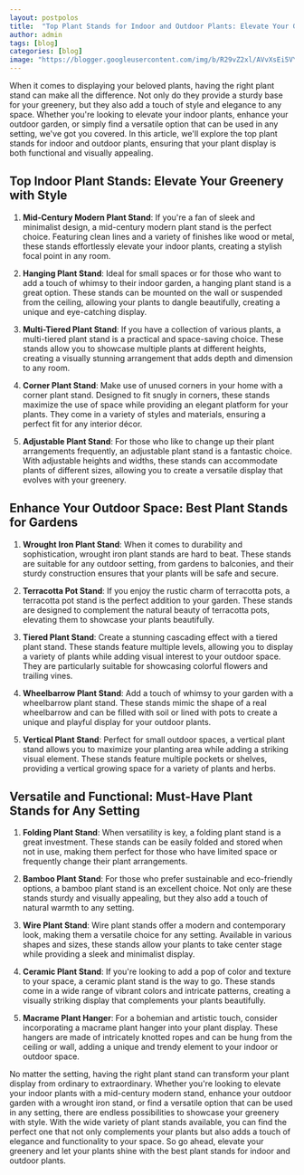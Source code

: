 ```yaml
---
layout: postpolos
title:  "Top Plant Stands for Indoor and Outdoor Plants: Elevate Your Greenery with Style"
author: admin
tags: [blog]
categories: [blog]
image: "https://blogger.googleusercontent.com/img/b/R29vZ2xl/AVvXsEi5VY48855sXeaoTXTtbtpo1Fnvk_Hd1gIhLYQoAr_GmcXAfVQX34EqECrvZWPQs1ha3MV9zmc_L7QWISaAAuu6CO2yd5kKiFHfNEs1bJ2lfAC1j1diHYKx1gKm8TLNNcGIZxe7qZJRdeuQnjn-cZ4U3eUKdJY0xzKho7JITj_p2eZkqlhUyNR1Ip4C7tsU/s1600/20240403_223114.jpg"
---
```


<p>When it comes to displaying your beloved plants, having the right plant stand can make all the difference. Not only do they provide a sturdy base for your greenery, but they also add a touch of style and elegance to any space. Whether you're looking to elevate your indoor plants, enhance your outdoor garden, or simply find a versatile option that can be used in any setting, we've got you covered. In this article, we'll explore the top plant stands for indoor and outdoor plants, ensuring that your plant display is both functional and visually appealing.</p>
<h2>Top Indoor Plant Stands: Elevate Your Greenery with Style</h2>
<ol>
<li>
<p><strong>Mid-Century Modern Plant Stand</strong>: If you're a fan of sleek and minimalist design, a mid-century modern plant stand is the perfect choice. Featuring clean lines and a variety of finishes like wood or metal, these stands effortlessly elevate your indoor plants, creating a stylish focal point in any room.</p>
</li>
<li>
<p><strong>Hanging Plant Stand</strong>: Ideal for small spaces or for those who want to add a touch of whimsy to their indoor garden, a hanging plant stand is a great option. These stands can be mounted on the wall or suspended from the ceiling, allowing your plants to dangle beautifully, creating a unique and eye-catching display.</p>
</li>
<li>
<p><strong>Multi-Tiered Plant Stand</strong>: If you have a collection of various plants, a multi-tiered plant stand is a practical and space-saving choice. These stands allow you to showcase multiple plants at different heights, creating a visually stunning arrangement that adds depth and dimension to any room.</p>
</li>
<li>
<p><strong>Corner Plant Stand</strong>: Make use of unused corners in your home with a corner plant stand. Designed to fit snugly in corners, these stands maximize the use of space while providing an elegant platform for your plants. They come in a variety of styles and materials, ensuring a perfect fit for any interior décor.</p>
</li>
<li>
<p><strong>Adjustable Plant Stand</strong>: For those who like to change up their plant arrangements frequently, an adjustable plant stand is a fantastic choice. With adjustable heights and widths, these stands can accommodate plants of different sizes, allowing you to create a versatile display that evolves with your greenery.</p>
</li>
</ol>
<h2>Enhance Your Outdoor Space: Best Plant Stands for Gardens</h2>
<ol>
<li>
<p><strong>Wrought Iron Plant Stand</strong>: When it comes to durability and sophistication, wrought iron plant stands are hard to beat. These stands are suitable for any outdoor setting, from gardens to balconies, and their sturdy construction ensures that your plants will be safe and secure.</p>
</li>
<li>
<p><strong>Terracotta Pot Stand</strong>: If you enjoy the rustic charm of terracotta pots, a terracotta pot stand is the perfect addition to your garden. These stands are designed to complement the natural beauty of terracotta pots, elevating them to showcase your plants beautifully.</p>
</li>
<li>
<p><strong>Tiered Plant Stand</strong>: Create a stunning cascading effect with a tiered plant stand. These stands feature multiple levels, allowing you to display a variety of plants while adding visual interest to your outdoor space. They are particularly suitable for showcasing colorful flowers and trailing vines.</p>
</li>
<li>
<p><strong>Wheelbarrow Plant Stand</strong>: Add a touch of whimsy to your garden with a wheelbarrow plant stand. These stands mimic the shape of a real wheelbarrow and can be filled with soil or lined with pots to create a unique and playful display for your outdoor plants.</p>
</li>
<li>
<p><strong>Vertical Plant Stand</strong>: Perfect for small outdoor spaces, a vertical plant stand allows you to maximize your planting area while adding a striking visual element. These stands feature multiple pockets or shelves, providing a vertical growing space for a variety of plants and herbs.</p>
</li>
</ol>
<h2>Versatile and Functional: Must-Have Plant Stands for Any Setting</h2>
<ol>
<li>
<p><strong>Folding Plant Stand</strong>: When versatility is key, a folding plant stand is a great investment. These stands can be easily folded and stored when not in use, making them perfect for those who have limited space or frequently change their plant arrangements.</p>
</li>
<li>
<p><strong>Bamboo Plant Stand</strong>: For those who prefer sustainable and eco-friendly options, a bamboo plant stand is an excellent choice. Not only are these stands sturdy and visually appealing, but they also add a touch of natural warmth to any setting.</p>
</li>
<li>
<p><strong>Wire Plant Stand</strong>: Wire plant stands offer a modern and contemporary look, making them a versatile choice for any setting. Available in various shapes and sizes, these stands allow your plants to take center stage while providing a sleek and minimalist display.</p>
</li>
<li>
<p><strong>Ceramic Plant Stand</strong>: If you're looking to add a pop of color and texture to your space, a ceramic plant stand is the way to go. These stands come in a wide range of vibrant colors and intricate patterns, creating a visually striking display that complements your plants beautifully.</p>
</li>
<li>
<p><strong>Macrame Plant Hanger</strong>: For a bohemian and artistic touch, consider incorporating a macrame plant hanger into your plant display. These hangers are made of intricately knotted ropes and can be hung from the ceiling or wall, adding a unique and trendy element to your indoor or outdoor space.</p>
</li>
</ol>
<p>No matter the setting, having the right plant stand can transform your plant display from ordinary to extraordinary. Whether you're looking to elevate your indoor plants with a mid-century modern stand, enhance your outdoor garden with a wrought iron stand, or find a versatile option that can be used in any setting, there are endless possibilities to showcase your greenery with style. With the wide variety of plant stands available, you can find the perfect one that not only complements your plants but also adds a touch of elegance and functionality to your space. So go ahead, elevate your greenery and let your plants shine with the best plant stands for indoor and outdoor plants.</p>
